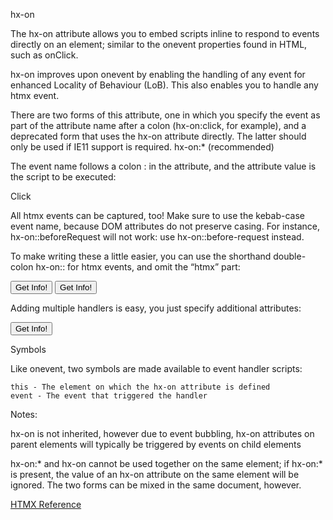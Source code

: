 hx-on

The hx-on attribute allows you to embed scripts inline to respond to events directly on an element; similar to the onevent properties found in HTML, such as onClick.

hx-on improves upon onevent by enabling the handling of any event for enhanced Locality of Behaviour (LoB). This also enables you to handle any htmx event.

There are two forms of this attribute, one in which you specify the event as part of the attribute name after a colon (hx-on:click, for example), and a deprecated form that uses the hx-on attribute directly. The latter should only be used if IE11 support is required.
hx-on:* (recommended)

The event name follows a colon : in the attribute, and the attribute value is the script to be executed:

<div hx-on:click="alert('Clicked!')">Click</div>

All htmx events can be captured, too! Make sure to use the kebab-case event name, because DOM attributes do not preserve casing. For instance, hx-on::beforeRequest will not work: use hx-on::before-request instead.

To make writing these a little easier, you can use the shorthand double-colon hx-on:: for htmx events, and omit the “htmx” part:

<!-- These two are equivalent -->
<button hx-get="/info" hx-on:htmx:before-request="alert('Making a request!')">
    Get Info!
</button>

<button hx-get="/info" hx-on::before-request="alert('Making a request!')">
    Get Info!
</button>

Adding multiple handlers is easy, you just specify additional attributes:

<button
    hx-get="/info"
    hx-on::before-request="alert('Making a request!')"
    hx-on::after-request="alert('Done making a request!')"
    >
    Get Info!
</button>

Symbols

Like onevent, two symbols are made available to event handler scripts:

    this - The element on which the hx-on attribute is defined
    event - The event that triggered the handler

Notes:

hx-on is not inherited, however due to event bubbling, hx-on attributes on parent elements will typically be triggered by events on child elements

hx-on:* and hx-on cannot be used together on the same element; if hx-on:* is present, the value of an hx-on attribute on the same element will be ignored. The two forms can be mixed in the same document, however.

[HTMX Reference](https://htmx.org/attributes/hx-on/)
